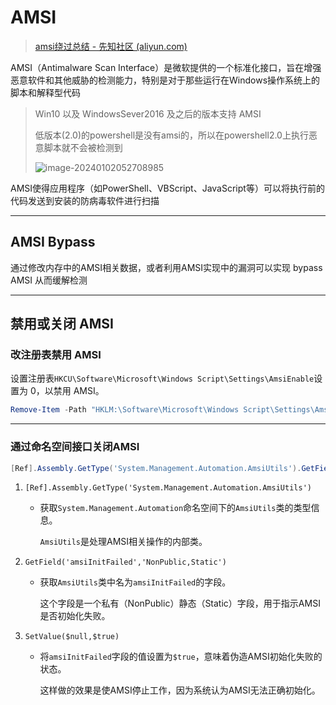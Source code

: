 # AMSI


> [amsi绕过总结 - 先知社区 (aliyun.com)](https://xz.aliyun.com/t/11097)

AMSI（Antimalware Scan Interface）是微软提供的一个标准化接口，旨在增强恶意软件和其他威胁的检测能力，特别是对于那些运行在Windows操作系统上的脚本和解释型代码

> Win10 以及 WindowsSever2016 及之后的版本支持 AMSI 
>
> 低版本(2.0)的powershell是没有amsi的，所以在powershell2.0上执行恶意脚本就不会被检测到
>
> ![image-20240102052708985](http://cdn.ayusummer233.top/DailyNotes/202401020527019.png)

AMSI使得应用程序（如PowerShell、VBScript、JavaScript等）可以将执行前的代码发送到安装的防病毒软件进行扫描

----

## AMSI Bypass

通过修改内存中的AMSI相关数据，或者利用AMSI实现中的漏洞可以实现 bypass AMSI 从而缓解检测

---

## 禁用或关闭 AMSI

### 改注册表禁用 AMSI

设置注册表`HKCU\Software\Microsoft\Windows Script\Settings\AmsiEnable`设置为 0，以禁用
AMSI。

```powershell
Remove-Item -Path "HKLM:\Software\Microsoft\Windows Script\Settings\AmsiEnable" -Recurse
```



---

### 通过命名空间接口关闭AMSI

```powershell
[Ref].Assembly.GetType('System.Management.Automation.AmsiUtils').GetField('amsiInitFailed','NonPubilc,Static').SetValue($null,$true)
```

1. `[Ref].Assembly.GetType('System.Management.Automation.AmsiUtils')`

   - 获取`System.Management.Automation`命名空间下的`AmsiUtils`类的类型信息。

     `AmsiUtils`是处理AMSI相关操作的内部类。

2. `GetField('amsiInitFailed','NonPublic,Static')`

   - 获取`AmsiUtils`类中名为`amsiInitFailed`的字段。

     这个字段是一个私有（NonPublic）静态（Static）字段，用于指示AMSI是否初始化失败。

3. `SetValue($null,$true)`

   - 将`amsiInitFailed`字段的值设置为`$true`，意味着伪造AMSI初始化失败的状态。

     这样做的效果是使AMSI停止工作，因为系统认为AMSI无法正确初始化。
